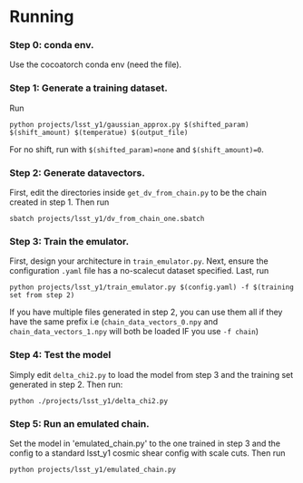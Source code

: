 # Running
### Step 0: conda env. 

Use the cocoatorch conda env (need the file).

### Step 1: Generate a training dataset. 

Run

```python projects/lsst_y1/gaussian_approx.py $(shifted_param) $(shift_amount) $(temperatue) $(output_file)```
  
For no shift, run with `$(shifted_param)=none` and `$(shift_amount)=0`.

### Step 2: Generate datavectors. 

First, edit the directories inside `get_dv_from_chain.py` to be the chain created in step 1. Then run
 
```sbatch projects/lsst_y1/dv_from_chain_one.sbatch```
  
### Step 3: Train the emulator. 

First, design your architecture in `train_emulator.py`. Next, ensure the configuration `.yaml` file has a no-scalecut dataset specified. Last, run

```python projects/lsst_y1/train_emulator.py $(config.yaml) -f $(training set from step 2)```
  
If you have multiple files generated in step 2, you can use them all if they have the same prefix i.e (`chain_data_vectors_0.npy` and `chain_data_vectors_1.npy` will both be loaded IF you use `-f chain`)
 
### Step 4: Test the model

Simply edit `delta_chi2.py` to load the model from step 3 and the training set generated in step 2. Then run:

```python ./projects/lsst_y1/delta_chi2.py```

### Step 5: Run an emulated chain. 

Set the model in 'emulated_chain.py' to the one trained in step 3 and the config to a standard lsst_y1 cosmic shear config with scale cuts. Then run

`python projects/lsst_y1/emulated_chain.py`
 
